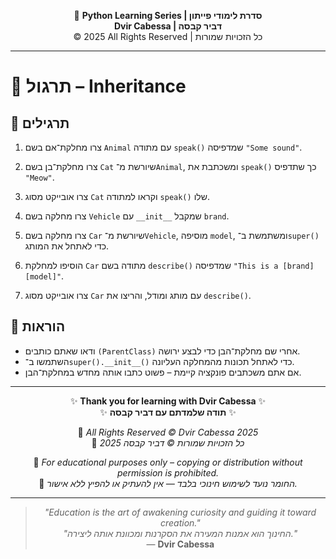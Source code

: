 <!-- DC_HEADER_START -->
<div align="center">

🐍 **Python Learning Series | סדרת לימודי פייתון**  
**Dvir Cabessa | דביר קבסה**  
© 2025 All Rights Reserved | כל הזכויות שמורות

</div>

---
<!-- DC_HEADER_END -->

# 📘 תרגול – Inheritance

## 🧪 תרגילים

1. צרו מחלקת־אם בשם `Animal` עם מתודה `speak()` שמדפיסה `"Some sound"`.

2. צרו מחלקת־בן בשם `Cat` שיורשת מ־`Animal`, ומשכתבת את `speak()` כך שתדפיס `"Meow"`.

3. צרו אובייקט מסוג `Cat` וקראו למתודה `speak()` שלו.

4. צרו מחלקה בשם `Vehicle` עם `__init__` שמקבל `brand`.

5. צרו מחלקה בשם `Car` שיורשת מ־`Vehicle`, מוסיפה `model`, ומשתמשת ב־`super()` כדי לאתחל את המותג.

6. הוסיפו למחלקת `Car` מתודה בשם `describe()` שמדפיסה `"This is a [brand] [model]"`.

7. צרו אובייקט מסוג `Car` עם מותג ומודל, והריצו את `describe()`.

## 📌 הוראות

- ודאו שאתם כותבים `(ParentClass)` אחרי שם מחלקת־הבן כדי לבצע ירושה.
- השתמשו ב־`super().__init__()` כדי לאתחל תכונות מהמחלקה העליונה.
- אם אתם משכתבים פונקציה קיימת – פשוט כתבו אותה מחדש במחלקת־הבן.

<!-- DC_FOOTER_START -->
---

<div align="center">

✨ **Thank you for learning with Dvir Cabessa** ✨  
✨ **תודה שלמדתם עם דביר קבסה** ✨  

📘 *All Rights Reserved © Dvir Cabessa 2025*  
📘 *כל הזכויות שמורות © דביר קבסה 2025*  

🔗 *For educational purposes only – copying or distribution without permission is prohibited.*  
🔗 *החומר נועד לשימוש חינוכי בלבד — אין להעתיק או להפיץ ללא אישור.*

---

> _"Education is the art of awakening curiosity and guiding it toward creation."_  
> _"החינוך הוא אמנות המעירה את הסקרנות ומכוונת אותה ליצירה."_  
> — **Dvir Cabessa**

</div>
<!-- DC_FOOTER_END -->

